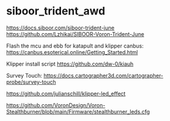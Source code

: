 # siboor_trident_awd
https://docs.siboor.com/siboor-trident-june
https://github.com/Lzhikai/SIBOOR-Voron-Trident-June

Flash the mcu and ebb for katapult and klipper canbus:
https://canbus.esoterical.online/Getting_Started.html

Klipper install script
https://github.com/dw-0/kiauh

Survey Touch:
https://docs.cartographer3d.com/cartographer-probe/survey-touch

https://github.com/julianschill/klipper-led_effect




https://github.com/VoronDesign/Voron-Stealthburner/blob/main/Firmware/stealthburner_leds.cfg

